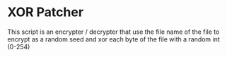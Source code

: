# XOR Patcher
This script is an encrypter / decrypter that use the file name of the file to encrypt as a random seed and xor each byte of the file with a random int (0-254)